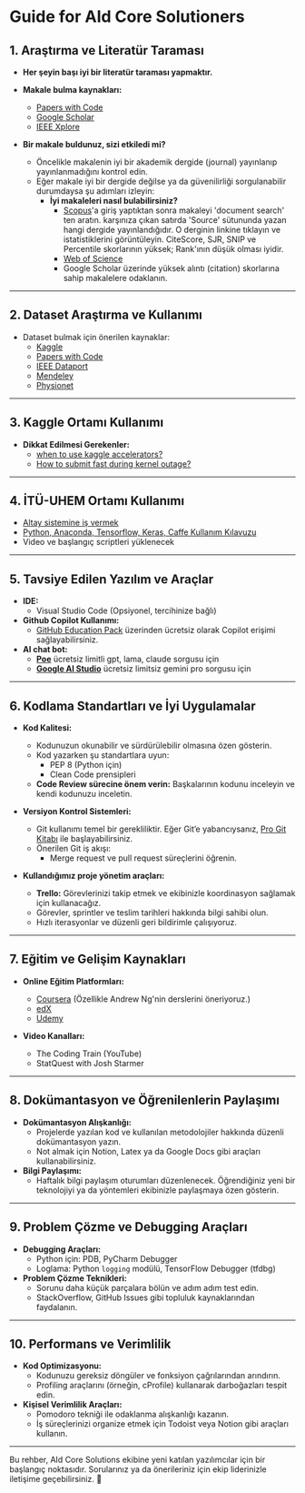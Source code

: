 # Guide for AId Core Solutioners

## 1. Araştırma ve Literatür Taraması
- **Her şeyin başı iyi bir literatür taraması yapmaktır.**
- **Makale bulma kaynakları:**
  - [Papers with Code](https://paperswithcode.com/)
  - [Google Scholar](https://scholar.google.com/)
  - [IEEE Xplore](https://ieeexplore.ieee.org/)

- **Bir makale buldunuz, sizi etkiledi mi?**  
  - Öncelikle makalenin iyi bir akademik dergide (journal) yayınlanıp yayınlanmadığını kontrol edin.  
  - Eğer makale iyi bir dergide değilse ya da güvenilirliği sorgulanabilir durumdaysa şu adımları izleyin:  
    - **İyi makaleleri nasıl bulabilirsiniz?**
      - [Scopus](https://www.scopus.com/)'a giriş yaptıktan sonra makaleyi 'document search' ten aratın. karşınıza çıkan satırda 'Source' sütununda yazan hangi dergide yayınlandığıdır. O derginin linkine tıklayın ve istatistiklerini görüntüleyin. CiteScore, SJR, SNIP ve Percentile skorlarının yüksek; Rank'ının düşük olması iyidir.
      - [Web of Science](https://clarivate.com/webofscience/)
      - Google Scholar üzerinde yüksek alıntı (citation) skorlarına sahip makalelere odaklanın.

---

## 2. Dataset Araştırma ve Kullanımı
- Dataset bulmak için önerilen kaynaklar:
  - [Kaggle](https://www.kaggle.com/datasets)
  - [Papers with Code](https://paperswithcode.com/datasets)
  - [IEEE Dataport](https://ieee-dataport.org/)
  - [Mendeley](https://data.mendeley.com/)
  - [Physionet](https://physionet.org/)

---

## 3. Kaggle Ortamı Kullanımı
- **Dikkat Edilmesi Gerekenler:**  
  - [when to use kaggle accelerators?](https://www.kaggle.com/code/borismbobe/when-to-use-kaggle-accelerators)
  - [How to submit fast during kernel outage?](https://www.kaggle.com/c/aptos2019-blindness-detection/discussion/102718#latest-593892)  
---

## 4. İTÜ-UHEM Ortamı Kullanımı
- [Altay sistemine iş vermek](https://wiki.uhem.itu.edu.tr/w/index.php?title=Altay_sistemine_i%C5%9F_vermek)  
- [Python, Anaconda, Tensorflow, Keras, Caffe Kullanım Kılavuzu](https://wiki.uhem.itu.edu.tr/w/index.php?title=Python,_Anaconda,_Tensorflow,_Keras,_Caffe_Kullan%C4%B1m_K%C4%B1lavuzu)
- Video ve başlangıç scriptleri yüklenecek

---

## 5. Tavsiye Edilen Yazılım ve Araçlar
- **IDE:**
  - Visual Studio Code (Opsiyonel, tercihinize bağlı)
- **Github Copilot Kullanımı:**
  - [GitHub Education Pack](https://education.github.com/pack) üzerinden ücretsiz olarak Copilot erişimi sağlayabilirsiniz.
- **AI chat bot:**
  - **[Poe](https://poe.com/)** ücretsiz limitli gpt, lama, claude sorgusu için
  - **[Google AI Studio](https://aistudio.google.com/)** ücretsiz limitsiz gemini pro sorgusu için

---

## 6. Kodlama Standartları ve İyi Uygulamalar
- **Kod Kalitesi:**  
  - Kodunuzun okunabilir ve sürdürülebilir olmasına özen gösterin.  
  - Kod yazarken şu standartlara uyun:  
    - PEP 8 (Python için)
    - Clean Code prensipleri  
  - **Code Review sürecine önem verin:** Başkalarının kodunu inceleyin ve kendi kodunuzu inceletin.  

- **Versiyon Kontrol Sistemleri:**  
  - Git kullanımı temel bir gerekliliktir. Eğer Git’e yabancıysanız, [Pro Git Kitabı](https://git-scm.com/book/en/v2) ile başlayabilirsiniz.  
  - Önerilen Git iş akışı:  
    - Merge request ve pull request süreçlerini öğrenin.  

- **Kullandığımız proje yönetim araçları:**  
  - **Trello:** Görevlerinizi takip etmek ve ekibinizle koordinasyon sağlamak için kullanacağız.  
  - Görevler, sprintler ve teslim tarihleri hakkında bilgi sahibi olun.
  - Hızlı iterasyonlar ve düzenli geri bildirimle çalışıyoruz.
---

## 7. Eğitim ve Gelişim Kaynakları
- **Online Eğitim Platformları:**  
  - [Coursera](https://www.coursera.org/) (Özellikle Andrew Ng'nin derslerini öneriyoruz.)  
  - [edX](https://www.edx.org/)  
  - [Udemy](https://www.udemy.com/)  

- **Video Kanalları:**  
  - The Coding Train (YouTube)  
  - StatQuest with Josh Starmer  

---

## 8. Dokümantasyon ve Öğrenilenlerin Paylaşımı
- **Dokümantasyon Alışkanlığı:**  
  - Projelerde yazılan kod ve kullanılan metodolojiler hakkında düzenli dokümantasyon yazın.  
  - Not almak için Notion, Latex ya da Google Docs gibi araçları kullanabilirsiniz.  
- **Bilgi Paylaşımı:**  
  - Haftalık bilgi paylaşım oturumları düzenlenecek. Öğrendiğiniz yeni bir teknolojiyi ya da yöntemleri ekibinizle paylaşmaya özen gösterin.  

---

## 9. Problem Çözme ve Debugging Araçları
- **Debugging Araçları:**  
  - Python için: PDB, PyCharm Debugger  
  - Loglama: Python `logging` modülü, TensorFlow Debugger (tfdbg)  
- **Problem Çözme Teknikleri:**  
  - Sorunu daha küçük parçalara bölün ve adım adım test edin.  
  - StackOverflow, GitHub Issues gibi topluluk kaynaklarından faydalanın.  

---

## 10. Performans ve Verimlilik
- **Kod Optimizasyonu:**  
  - Kodunuzu gereksiz döngüler ve fonksiyon çağrılarından arındırın.  
  - Profiling araçlarını (örneğin, cProfile) kullanarak darboğazları tespit edin.  
- **Kişisel Verimlilik Araçları:**  
  - Pomodoro tekniği ile odaklanma alışkanlığı kazanın.  
  - İş süreçlerinizi organize etmek için Todoist veya Notion gibi araçları kullanın.

---

Bu rehber, AId Core Solutions ekibine yeni katılan yazılımcılar için bir başlangıç noktasıdır. Sorularınız ya da önerileriniz için ekip liderinizle iletişime geçebilirsiniz. 🚀
